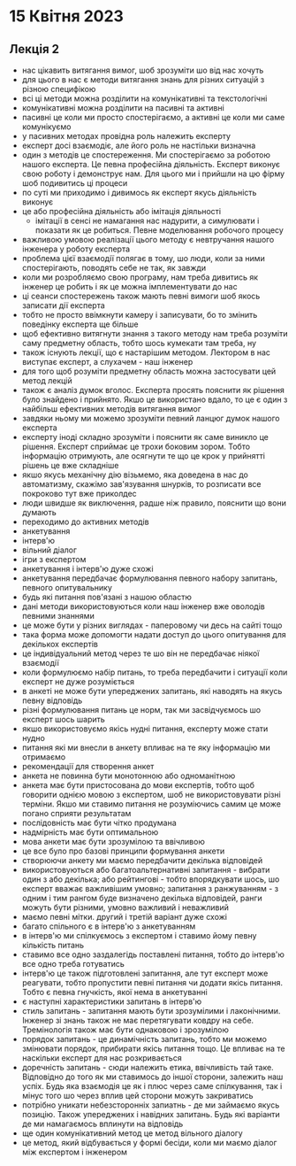 # 15 Квітня 2023

## Лекція 2

- нас цікавить витягання вимог, шоб зрозуміти шо від нас хочуть
- для цього в нас є методи витягання знань для різних ситуацій з різною специфікою
- всі ці методи можна розділити на комунікативні та текстологічні
- комунікативні можна розділити на пасивні та активні
- пасивні це коли ми просто спостерігаємо, а активні це коли ми саме комунікуємо
- у пасивних методах провідна роль належить експерту
- експерт досі взаємодіє, але його роль не настільки визначна
- один з методів це спостереження. Ми спостерігаємо за роботою нашого експерта. Це певна професійна діяльність. Експерт виконує свою роботу і демонструє нам. Для цього ми і прийшли на цю фірму шоб подивитись ці процеси
- по суті ми приходимо і дивимось як експерт якусь діяльність виконує
- це або професійна діяльність або імітація діяльності
  - імітації в сенсі не намагання нас надурити, а симулювати і показати як це робиться. Певне моделювання робочого процесу
- важливою умовою реалізації цього методу є невтручання нашого інженера у роботу експерта
- проблема цієї взаємодії полягає в тому, шо люди, коли за ними спостерігають, поводять себе не так, як завжди
- коли ми розробляємо свою програму, нам треба дивитись як інженер це робить і як це можна імплементувати до нас
- ці сеанси спостережень також мають певні вимоги шоб якось записати дії експерта
- тобто не просто ввімкнути камеру і записувати, бо то змінить поведінку експерта ще більше
- щоб ефективно витягнути знання з такого методу нам треба розуміти саму предметну область, тобто шось кумекати там треба, ну
- також існують лекції, що є настарішим методом. Лектором в нас виступає експерт, а слухачем - наш інженер
- для того щоб розуміти предметну область можна застосувати цей метод лекцій
- також є аналіз думок вголос. Експерта просять пояснити як рішення було знайдено і прийнято. Якшо це використано вдало, то це є один з найбільш ефективних методів витягання вимог
- завдяки ньому ми можемо зрозуміти певний ланцюг думок нашого експерта
- експерту іноді складно зрозуміти і пояснити як саме виникло це рішення. Експерт сприймає це трохи боковим зором. Тобто інформацію отримують, але осягнути те що це крок у прийнятті рішень це вже складніше
- якшо якусь механічну дію візьмемо, яка доведена в нас до автоматизму, скажімо зав'язування шнурків, то розписати все покроково тут вже приколдес
- люди швидше як виключення, радше ніж правило, пояснити що вони думають
- переходимо до активних методів
- анкетування
- інтерв'ю
- вільний діалог
- ігри з експертом
- анкетування і інтерв'ю дуже схожі
- анкетування передбачає формулювання певного набору запитань, певного опитувальнику
- будь які питання пов'язані з нашою областю
- дані методи використовуються коли наш інженер вже оволодів певними знаннями
- це може бути у різних виглядах - паперовому чи десь на сайті тощо
- така форма може допомогти надати доступ до цього опитування для декількох експертів
- це індивідуальний метод через те шо він не передбачає ніякої взаємодії
- коли формулюємо набір питань, то треба передбачити і ситуації коли експерт не дуже розуміється
- в анкеті не може бути упереджених запитань, які наводять на якусь певну відповідь
- різні формулювання питань це норм, так ми засвідчуємось шо експерт шось шарить
- якшо використовуємо якісь нудні питання, експерту може стати нудно
- питання які ми внесли в анкету впливає на те яку інформацію ми отримаємо
- рекомендації для створення анкет
- анкета не повинна бути монотонною або одноманітною
- анкета має бути пристосована до мови експертів, тобто щоб говорити однією мовою з експертом, шоб не використовувати різні терміни. Якшо ми ставимо питання не розуміючись самим це може погано сприяти результатам
- послідовність має бути чітко продумана
- надмірність має бути оптимальною
- мова анкети має бути зрозумілою та ввічливою
- це все було про базові принципи формування анкети
- створюючи анкету ми маємо передбачити декілька відповідей
- використовуються або багатоальтернативні запитання - вибрати один з або декілька; або рейтингові - тобто впорядкувати шось, шо експерт вважає важливішим умовно; запитання з ранжуванням - з одним і тим рангом буде визначено декілька відповідей, ранги можуть бути різними, умовно важливий і неважливий
- маємо певні мітки. другий і третій варіант дуже схожі
- багато спільного є в інтерв'ю з анкетуванням
- в інтерв'ю ми спілкуємось з експертом і ставимо йому певну кількість питань
- ставимо все одно заздалегідь поставлені питання, тобто до інтерв'ю все одно треба готуватись
- інтерв'ю це також підготовлені запитання, але тут експерт може реагувати, тобто пропустити певні питання чи додати якісь питання. Тобто є певна гнучкість, якої нема в анкетуванні
- є наступні характеристики запитань в інтерв'ю
- стиль запитань - запитання мають бути зрозумілими і лаконічними. Інженер зі знань також не має перетягувати ковдру на себе. Тремінологія також має бути однаковою і зрозумілою
- порядок запитань - це динамічність запитань, тобто ми можемо змінювати порядок, прибирати якісь питання тощо. Це впливає на те наскільки експерт для нас розкривається
- доречність запитань - сюди належить етика, ввічливість тай таке. Відповідно до того як ми ставимось до іншої сторони, залежить наш успіх. Будь яка взаємодія це як і плюс через саме спілкування, так і мінус того шо через вплив цей сторони можуть закриватись
- потрібно уникати небезсторонніх запиатнь - де ми займаємо якусь позицію. Також упереджених і навідних запитань. Будь які варіанти де ми намагаємось вплинути на відповідь
- ще один комунікативний метод це метод вільного діалогу
- це метод, який відбувається у формі бесіди, коли ми маємо діалог між експертом і інженером
